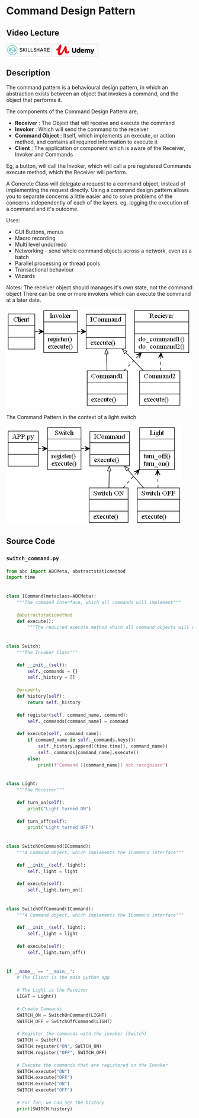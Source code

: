 # Command Design Pattern

## Video Lecture

<a id="skillShareVideoLink" href="https://skl.sh/34SM2Xg" target="_blank" title="Command Design Pattern"><img src="/img/skillshare_btn_sm.gif" alt="Command Design Pattern"/></a> 
<a id="udemyVideoLink" href="https://www.udemy.com/course/design-patterns-in-python/learn/lecture/16397092/?referralCode=7493DBBBF97FF2B0D24D" target="_blank" title="Command Design Pattern"><img src="/img/udemy_btn_sm.gif" alt="Command Design Pattern"/></a>

## Description

The command pattern is a behavioural design pattern, in which an abstraction exists between an object that invokes a command, and the object that performs it.

The components of the Command Design Pattern are,

- **Receiver** : The Object that will receive and execute the command
- **Invoker** : Which will send the command to the receiver
- **Command Object** : Itself, which implements an execute, or action method, and contains all required information to execute it
- **Client** : The application or component which is aware of the Receiver, Invoker and Commands

Eg, a button, will call the Invoker, which will call a pre registered Commands execute method, which the Receiver will perform.

A Concrete Class will delegate a request to a command object, instead of implementing the request directly.
Using a command design pattern allows you to separate concerns a little easier and to solve problems of the concerns independently of each of the layers.
eg, logging the execution of a command and it's outcome.

Uses:

- GUI Buttons, menus
- Macro recording
- Multi level undo/redo
- Networking - send whole command objects across a network, even as a batch
- Parallel processing or thread pools
- Transactional behaviour
- Wizards

Notes:
The receiver object should manages it's own state, not the command object
There can be one or more invokers which can execute the command at a later date.

![The Command Pattern Overview](command_pattern.png)

The Command Pattern in the context of a light switch

![The Command Pattern Switch](switch_command_pattern.png)

## Source Code
### **`switch_command.py`**
```python
from abc import ABCMeta, abstractstaticmethod
import time


class ICommand(metaclass=ABCMeta):
    """The command interface, which all commands will implement"""

    @abstractstaticmethod
    def execute():
        """The required execute method which all command objects will use"""


class Switch:
    """The Invoker Class"""

    def __init__(self):
        self._commands = {}
        self._history = []

    @property
    def history(self):
        return self._history

    def register(self, command_name, command):
        self._commands[command_name] = command

    def execute(self, command_name):
        if command_name in self._commands.keys():
            self._history.append((time.time(), command_name))
            self._commands[command_name].execute()
        else:
            print(f"Command [{command_name}] not recognised")


class Light:
    """The Receiver"""

    def turn_on(self):
        print("Light turned ON")

    def turn_off(self):
        print("Light turned OFF")


class SwitchOnCommand(ICommand):
    """A Command object, which implements the ICommand interface"""

    def __init__(self, light):
        self._light = light

    def execute(self):
        self._light.turn_on()


class SwitchOffCommand(ICommand):
    """A Command object, which implements the ICommand interface"""

    def __init__(self, light):
        self._light = light

    def execute(self):
        self._light.turn_off()


if __name__ == "__main__":
    # The Client is the main python app

    # The Light is the Receiver
    LIGHT = Light()

    # Create Commands
    SWITCH_ON = SwitchOnCommand(LIGHT)
    SWITCH_OFF = SwitchOffCommand(LIGHT)

    # Register the commands with the invoker (Switch)
    SWITCH = Switch()
    SWITCH.register("ON", SWITCH_ON)
    SWITCH.register("OFF", SWITCH_OFF)

    # Execute the commands that are registered on the Invoker
    SWITCH.execute("ON")
    SWITCH.execute("OFF")
    SWITCH.execute("ON")
    SWITCH.execute("OFF")

    # For fun, we can see the history
    print(SWITCH.history)

```
